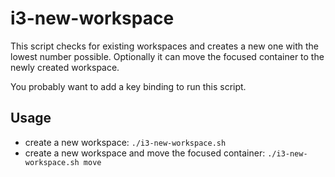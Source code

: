 # i3-new-workspace

This script checks for existing workspaces and creates a new one with the lowest number possible. Optionally it can move the focused container to the newly created workspace.

You probably want to add a key binding to run this script.

## Usage
* create a new workspace: `./i3-new-workspace.sh`
* create a new workspace and move the focused container: `./i3-new-workspace.sh move`
